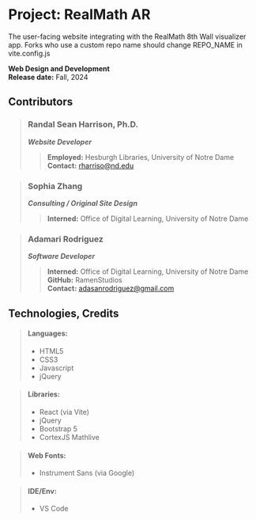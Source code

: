 # Project: RealMath AR 
The user-facing website integrating with the RealMath 8th Wall visualizer app.
Forks who use a custom repo name should change REPO_NAME in vite.config.js

**Web Design and Development**  
**Release date:** Fall, 2024

## Contributors

> ### Randal Sean Harrison, Ph.D.
> ***Website Developer***
>> **Employed:** Hesburgh Libraries, University of Notre Dame    
>> **Contact:** rharriso@nd.edu  

> ### Sophia Zhang
> ***Consulting / Original Site Design***
>> **Interned:** Office of Digital Learning, University of Notre Dame  

> ### Adamari Rodriguez
> ***Software Developer***
>> **Interned:** Office of Digital Learning, University of Notre Dame  
>> **GitHub:** RamenStudios  
>> **Contact:** adasanrodriguez@gmail.com  


## Technologies, Credits
> #### Languages: 
> - HTML5
> - CSS3
> - Javascript
> - jQuery  

> #### Libraries: 
> - React (via Vite)
> - jQuery
> - Bootstrap 5
> - CortexJS Mathlive  

> #### Web Fonts:
> - Instrument Sans (via Google)

> #### IDE/Env: 
> - VS Code

